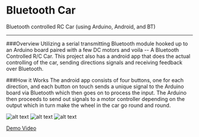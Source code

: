 # Bluetooth Car

Bluetooth controlled RC Car (using Arduino, Android, and BT)

---

###Overview
Utilizing a serial transmitting Bluetooth module hooked up to an Arduino board paired with a few DC motors and voila -- A Bluetooth Controlled R/C Car. This project also has a android app that does the actual controlling of the car, sending directions signals and receiving feedback over Bluetooth.

###How it Works
The android app consists of four buttons, one for each direction, and each button on touch sends a unique signal to the Arduino board via Bluetooth which then goes on to process the input. The Arduino then proceeds to send out signals to a motor controller depending on the output which in turn make the wheel in the car go round and round.

![alt text](https://raw.githubusercontent.com/bilalmajeed/BluetoothCar/master/images/front.jpg "R/C Car Exterior")
![alt text](https://raw.githubusercontent.com/bilalmajeed/BluetoothCar/master/images/ciruit.jpg "R/C Car Circuitry")
![alt text](https://raw.githubusercontent.com/bilalmajeed/BluetoothCar/master/images/internals.jpg "R/C Car Interior")


[Demo Video](https://youtu.be/Yl8o7LEbfMI)
